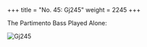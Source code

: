 +++
title = "No. 45: Gj245"
weight = 2245
+++

The Partimento Bass Played Alone:

![Gj245](/img/045dDurNum.jpg)
